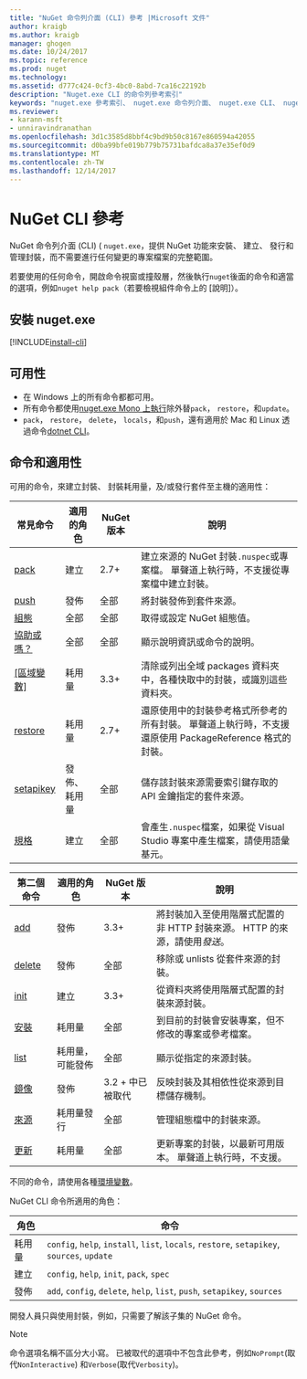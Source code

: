 ```yaml
---
title: "NuGet 命令列介面 (CLI) 參考 |Microsoft 文件"
author: kraigb
ms.author: kraigb
manager: ghogen
ms.date: 10/24/2017
ms.topic: reference
ms.prod: nuget
ms.technology: 
ms.assetid: d777c424-0cf3-4bc0-8abd-7ca16c22192b
description: "Nuget.exe CLI 的命令列參考索引"
keywords: "nuget.exe 參考索引、 nuget.exe 命令列介面、 nuget.exe CLI、 nuget 命令"
ms.reviewer:
- karann-msft
- unniravindranathan
ms.openlocfilehash: 3d1c3585d8bbf4c9bd9b50c8167e860594a42055
ms.sourcegitcommit: d0ba99bfe019b779b75731bafdca8a37e35ef0d9
ms.translationtype: MT
ms.contentlocale: zh-TW
ms.lasthandoff: 12/14/2017
---
```

# <a name="nuget-cli-reference"></a>NuGet CLI 參考

NuGet 命令列介面 (CLI) ( `nuget.exe`，提供 NuGet 功能來安裝、 建立、 發行和管理封裝，而不需要進行任何變更的專案檔案的完整範圍。

若要使用的任何命令，開啟命令視窗或撞殼層，然後執行`nuget`後面的命令和適當的選項，例如`nuget help pack`（若要檢視組件命令上的 [說明]）。

## <a name="installing-nugetexe"></a>安裝 nuget.exe

[!INCLUDE[install-cli](../includes/install-cli.md)]

## <a name="availability"></a>可用性

- 在 Windows 上的所有命令都都可用。
- 所有命令都使用[nuget.exe Mono 上執行](../guides/install-nuget.md#mac-osx-and-linux)除外替`pack`， `restore`，和`update`。
- `pack`， `restore`， `delete`， `locals`，和`push`，還有適用於 Mac 和 Linux 透過命令[dotnet CLI](dotnet-Commands.md)。 

## <a name="commands-and-applicability"></a>命令和適用性

可用的命令，來建立封裝、 封裝耗用量，及/或發行套件至主機的適用性：

| 常見命令 | 適用的角色 | NuGet 版本 | 說明 | 
| --- | --- | --- | --- |
| [pack](cli-ref-pack.md) | 建立 | 2.7+ | 建立來源的 NuGet 封裝`.nuspec`或專案檔。 單聲道上執行時，不支援從專案檔中建立封裝。 |
| [push](cli-ref-push.md) | 發佈 | 全部 | 將封裝發佈到套件來源。 |
| [組態](cli-ref-config.md) | 全部 | 全部 | 取得或設定 NuGet 組態值。 |
| [協助或嗎？](cli-ref-help.md) | 全部 | 全部 | 顯示說明資訊或命令的說明。 |
| [[區域變數]](cli-ref-locals.md) | 耗用量 | 3.3+ | 清除或列出全域 packages 資料夾中，各種快取中的封裝，或識別這些資料夾。 |
| [restore](cli-ref-restore.md) | 耗用量 | 2.7+ | 還原使用中的封裝參考格式所參考的所有封裝。 單聲道上執行時，不支援還原使用 PackageReference 格式的封裝。 | 
| [setapikey](cli-ref-setapikey.md) | 發佈、 耗用量 | 全部 | 儲存該封裝來源需要索引鍵存取的 API 金鑰指定的套件來源。 |
| [規格](cli-ref-spec.md) | 建立 | 全部 | 會產生`.nuspec`檔案，如果從 Visual Studio 專案中產生檔案，請使用語彙基元。 |


| 第二個命令 | 適用的角色 | NuGet 版本 | 說明 | 
| --- | --- | --- | --- |
| [add](cli-ref-add.md) | 發佈 | 3.3+ | 將封裝加入至使用階層式配置的非 HTTP 封裝來源。 HTTP 的來源，請使用*發送*。 |
| [delete](cli-ref-delete.md) | 發佈 | 全部 | 移除或 unlists 從套件來源的封裝。 |
| [init](cli-ref-init.md) | 建立 | 3.3+ | 從資料夾將使用階層式配置的封裝來源封裝。 |
| [安裝](cli-ref-install.md) | 耗用量 | 全部 | 到目前的封裝會安裝專案，但不修改的專案或參考檔案。 |
| [list](cli-ref-list.md) | 耗用量，可能發佈 | 全部 | 顯示從指定的來源封裝。 |
| [鏡像](cli-ref-mirror.md) | 發佈 | 3.2 + 中已被取代 | 反映封裝及其相依性從來源到目標儲存機制。 |
| [來源](cli-ref-sources.md) | 耗用量發行 | 全部 | 管理組態檔中的封裝來源。 |
| [更新](cli-ref-update.md) | 耗用量 | 全部 | 更新專案的封裝，以最新可用版本。 單聲道上執行時，不支援。 |

不同的命令，請使用各種[環境變數](cli-ref-environment-variables.md)。

NuGet CLI 命令所適用的角色：

| 角色 | 命令 |
| --- | --- |
| 耗用量 | `config`, `help`, `install`, `list`, `locals`, `restore`, `setapikey`, `sources`, `update` | 
| 建立 | `config`, `help`, `init`, `pack`, `spec` |
| 發佈 | `add`, `config`, `delete`, `help`, `list`, `push`, `setapikey`, `sources` |

開發人員只與使用封裝，例如，只需要了解該子集的 NuGet 命令。

> [!Note]
> 命令選項名稱不區分大小寫。 已被取代的選項中不包含此參考，例如`NoPrompt`(取代`NonInteractive`) 和`Verbose`(取代`Verbosity`)。
